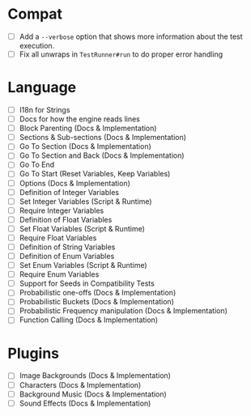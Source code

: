 # Compat
  - [ ] Add a `--verbose` option that shows more information about the test
        execution.
  - [ ] Fix all unwraps in `TestRunner#run` to do proper error handling

# Language
  - [ ] I18n for Strings
  - [ ] Docs for how the engine reads lines
  - [ ] Block Parenting (Docs & Implementation)
  - [ ] Sections & Sub-sections (Docs & Implementation)
  - [ ] Go To Section (Docs & Implementation)
  - [ ] Go To Section and Back (Docs & Implementation)
  - [ ] Go To End
  - [ ] Go To Start (Reset Variables, Keep Variables)
  - [ ] Options (Docs & Implementation)
  - [ ] Definition of Integer Variables
  - [ ] Set Integer Variables (Script & Runtime)
  - [ ] Require Integer Variables
  - [ ] Definition of Float Variables
  - [ ] Set Float Variables (Script & Runtime)
  - [ ] Require Float Variables
  - [ ] Definition of String Variables
  - [ ] Definition of Enum Variables
  - [ ] Set Enum Variables (Script & Runtime)
  - [ ] Require Enum Variables
  - [ ] Support for Seeds in Compatibility Tests
  - [ ] Probabilistic one-offs (Docs & Implementation)
  - [ ] Probabilistic Buckets (Docs & Implementation)
  - [ ] Probabilistic Frequency manipulation (Docs & Implementation)
  - [ ] Function Calling (Docs & Implementation)

# Plugins
  - [ ] Image Backgrounds (Docs & Implementation)
  - [ ] Characters (Docs & Implementation)
  - [ ] Background Music (Docs & Implementation)
  - [ ] Sound Effects (Docs & Implementation)
